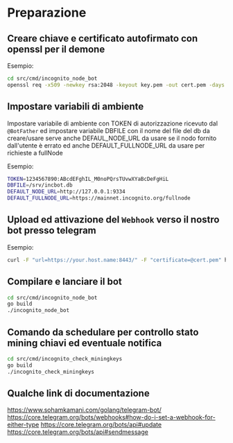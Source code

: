# Preparazione

## Creare chiave e certificato autofirmato con openssl per il demone

Esempio:

```bash
cd src/cmd/incognito_node_bot
openssl req -x509 -newkey rsa:2048 -keyout key.pem -out cert.pem -days 3560 -subj '/C=IT/O=Organizzazione/CN=your.host.name' -addext 'subjectAltName=IP:PUB.LIC.IP.ADDR,DNS:your.host.name' -nodes
```
## Impostare variabili di ambiente
Impostare variabile di ambiente con TOKEN di autorizzazione ricevuto dal `@BotFather` ed impostare variabile DBFILE con il nome del file del db da creare/usare
serve anche DEFAUL_NODE_URL da usare se il nodo fornito dall'utente è errato 
ed anche DEFAULT_FULLNODE_URL da usare per richieste a fullNode

Esempio:

```bash
TOKEN=1234567890:ABcdEFghIL_M0noPQrsTUvwXYaBcDeFgHiL
DBFILE=/srv/incbot.db
DEFAULT_NODE_URL=http://127.0.0.1:9334
DEFAULT_FULLNODE_URL=https://mainnet.incognito.org/fullnode
```

## Upload ed attivazione del `Webhook` verso il nostro bot presso telegram 

Esempio:

```bash
curl -F "url=https://your.host.name:8443/" -F "certificate=@cert.pem" https://api.telegram.org/bot${TOKEN}/setWebhook
```

## Compilare e lanciare il bot

```bash
cd src/cmd/incognito_node_bot
go build
./incognito_node_bot
```

## Comando da schedulare per controllo stato mining chiavi ed eventuale notifica

```bash
cd src/cmd/incognito_check_miningkeys
go build
./incognito_check_miningkeys
```


## Qualche link di documentazione

https://www.sohamkamani.com/golang/telegram-bot/
https://core.telegram.org/bots/webhooks#how-do-i-set-a-webhook-for-either-type
https://core.telegram.org/bots/api#update
https://core.telegram.org/bots/api#sendmessage

